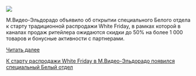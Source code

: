 <!--2025-06-10 13:32:55-->
<div class="yb">
  <div class="rss habr"><img src="https://habrastorage.org/getpro/habr/upload_files/903/7ff/d1c/9037ffd1cda41ed5e0de5664ed2a4905.png" /><p>М.Видео-Эльдорадо объявило об открытии специального Белого отдела к старту традиционной распродажи White Friday, в рамках которой в каналах продаж ритейлера ожидаются скидки до 50% на более 1 000 товаров и бонусные активности с партнерами. </p> <a href="https://habr.com/ru/articles/917282/#habracut">Читать далее</a> <p class="titl"><a href="https://habr.com/ru/companies/mvideo/news/917282/?utm_source=habrahabr&utm_medium=rss&utm_campaign=917282">К старту распродажи White Friday в М.Видео-Эльдорадо появился специальный Белый отдел</a></p></div>
</div>
